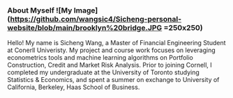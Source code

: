 ### About Myself ![My Image](https://github.com/wangsic4/Sicheng-personal-website/blob/main/brooklyn%20bridge.JPG =250x250)

Hello! My name is Sicheng Wang, a Master of Financial Engineering Student at Conerll Univeristy. My project and course work focuses on leveraging econometrics tools and machine learning algorithms on Portfolio Construction, Credit and Market Risk Analysis. Prior to joining Cornell, I completed my undergraduate at the University of Toronto studying Statistics & Economics, and spent a summer on exchange to University of California, Berkeley, Haas School of Business.



